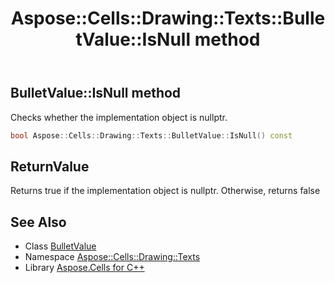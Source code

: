 ﻿---
title: Aspose::Cells::Drawing::Texts::BulletValue::IsNull method
linktitle: IsNull
second_title: Aspose.Cells for C++ API Reference
description: 'Aspose::Cells::Drawing::Texts::BulletValue::IsNull method. Checks whether the implementation object is nullptr in C++.'
type: docs
weight: 500
url: /cpp/aspose.cells.drawing.texts/bulletvalue/isnull/
---
## BulletValue::IsNull method


Checks whether the implementation object is nullptr.

```cpp
bool Aspose::Cells::Drawing::Texts::BulletValue::IsNull() const
```


## ReturnValue

Returns true if the implementation object is nullptr. Otherwise, returns false

## See Also

* Class [BulletValue](../)
* Namespace [Aspose::Cells::Drawing::Texts](../../)
* Library [Aspose.Cells for C++](../../../)
